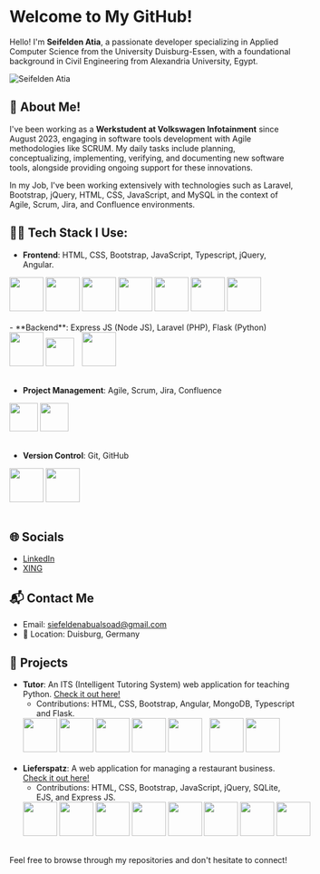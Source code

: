# Welcome to My GitHub!

Hello! I'm <b>Seifelden Atia</b>, a passionate developer specializing in Applied Computer Science from the University Duisburg-Essen, with a foundational background in Civil Engineering from Alexandria University, Egypt.

![Seifelden Atia](https://github.com/user-attachments/assets/010ca5aa-4640-4146-9f82-9a631169daba)

## 🚀 About Me!

I've been working as a <b>Werkstudent at Volkswagen Infotainment</b> since August 2023, engaging in software tools development with Agile methodologies like SCRUM. My daily tasks include planning, conceptualizing, implementing, verifying, and documenting new software tools, alongside providing ongoing support for these innovations.

In my Job, I've been working extensively with technologies such as Laravel, Bootstrap, jQuery, HTML, CSS, JavaScript, and MySQL in the context of Agile, Scrum, Jira, and Confluence environments.

## 👨‍💻 Tech Stack I Use:

- **Frontend**: HTML, CSS, Bootstrap, JavaScript, Typescript, jQuery, Angular.
<div style="white-space: nowrap;">
    <img src="https://img.icons8.com/color/48/000000/html-5--v1.png" width="60"/>
    <img src="https://img.icons8.com/color/48/000000/css3.png" width="60"/>
    <img src="https://img.icons8.com/color/48/000000/bootstrap.png" width="60"/>
    <img src="https://img.icons8.com/color/48/000000/javascript--v1.png" width="60"/>
    <img src="https://img.icons8.com/color/48/000000/typescript.png" width="60"/>
    <img src="https://img.icons8.com/ios-filled/50/ffffff/jquery.png" width="60"/>
    <img src="https://img.icons8.com/color/48/000000/angularjs.png" width="60"/>
</div>
<br>
- **Backend**: Express JS (Node JS), Laravel (PHP), Flask (Python)
<div style="white-space: nowrap;">
    <img src="https://img.icons8.com/2266EE/express-js" width="60"/>
    <img src="https://github.com/user-attachments/assets/95b67cf1-149a-4892-903f-437fcbfd32b8" style="margin-right: 10px;" width="50" />
    <img src="https://img.icons8.com/?size=100&id=ewGOClUtmFX4&format=png&color=000000" width="60"/>
</div>
<br>

- **Project Management**: Agile, Scrum, Jira, Confluence
<div style="white-space: nowrap;">
    <img src="https://img.icons8.com/color/48/000000/jira.png" width="50"  />
    <img src="https://img.icons8.com/color/48/000000/confluence.png" width="50"/>
</div>
<br>

- **Version Control**: Git, GitHub
<div style="white-space: nowrap;">
    <img src="https://img.icons8.com/color/48/000000/git.png" width="60"/>
    <img src="https://img.icons8.com/fluency/48/000000/github.png" width="60"/>
</div>
<br>

## 🌐 Socials

- [LinkedIn](https://linkedin.com/in/seifelden-atia)
- [XING](https://xing.com/profile/Seifelden_Atia)

## 📬 Contact Me

- Email: [siefeldenabualsoad@gmail.com](mailto:siefeldenabualsoad@gmail.com)
- 📍 Location: Duisburg, Germany

## 🔧 Projects

- **Tutor**: An ITS (Intelligent Tutoring System) web application for teaching Python. [Check it out here!](https://github.com/AldarKoze/ITS)
  - Contributions: HTML, CSS, Bootstrap, Angular, MongoDB, Typescript and Flask.
   <div style="white-space: nowrap; ">
        <img src="https://img.icons8.com/color/48/000000/html-5--v1.png" width="60"/>
        <img src="https://img.icons8.com/color/48/000000/css3.png" width="60"/>
        <img src="https://img.icons8.com/color/48/000000/bootstrap.png" width="60"/>
        <img src="https://img.icons8.com/color/48/000000/angularjs.png" width="60"/>   
        <img src="https://img.icons8.com/?size=100&id=cREyrHivHRHF&format=png&color=000000" style="margin-right: 10px;" width="60"/>
        <img src="https://img.icons8.com/color/48/000000/typescript.png" width="60"/>
        <img src="https://img.icons8.com/?size=100&id=ewGOClUtmFX4&format=png&color=000000" width="60"/>
      </div>
      <br>
- **Lieferspatz**: A web application for managing a restaurant business. [Check it out here!](https://github.com/mohamed-senhaby/Lieferspatz)
  - Contributions: HTML, CSS, Bootstrap, JavaScript, jQuery, SQLite, EJS, and Express JS.
   <div style="white-space: nowrap; ">
        <img src="https://img.icons8.com/color/48/000000/html-5--v1.png" width="60"/>
        <img src="https://img.icons8.com/color/48/000000/css3.png" width="60"/>
        <img src="https://img.icons8.com/color/48/000000/bootstrap.png" width="60"/>
        <img src="https://img.icons8.com/color/48/000000/javascript--v1.png" width="60"/>   
        <img src="https://img.icons8.com/ios-filled/50/ffffff/jquery.png" width="60"/>
        <img src="https://img.icons8.com/?size=100&id=VMRAbKfEzssG&format=png&color=ffffff"  width="60"/>
        <img src="https://img.icons8.com/?size=100&id=Pxe6MGswB8pX&format=png&color=000000" width="60"/>
        <img src="https://img.icons8.com/2266EE/express-js" width="60"/>
        </div>
        <br>
Feel free to browse through my repositories and don't hesitate to connect!

